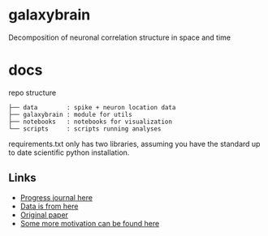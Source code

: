 # galaxybrain
Decomposition of neuronal correlation structure in space and time

# docs
repo structure
```
├── data        : spike + neuron location data
├── galaxybrain : module for utils
├── notebooks   : notebooks for visualization
└── scripts     : scripts running analyses
```

requirements.txt only has two libraries, assuming you have the standard up to date scientific python installation.

## Links
- [Progress journal here](https://docs.google.com/document/d/1x32vZnbvk3XzZA9cq1xlVkucI4LLv9rUdQW86IzVNiY/edit)
- [Data is from here](https://janelia.figshare.com/articles/Eight-probe_Neuropixels_recordings_during_spontaneous_behaviors/7739750)
- [Original paper](https://science.sciencemag.org/content/364/6437/eaav7893/tab-pdf)
- [Some more motivation can be found here](https://www.nature.com/articles/s41586-019-1346-5)